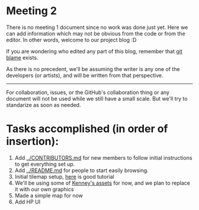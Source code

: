# Meeting 2

There is no meeting 1 document since no work was done just yet. Here we can add information which may not be obvious from the code or from the editor. In other words, welcome to our project blog :D

If you are wondering who edited any part of this blog, remember that [git blame](https://git-scm.com/docs/git-blame) exists.

As there is no precedent, we'll be assuming the writer is any one of the developers (or artists), and will be written from that perspective.

---

For collaboration, issues, or the GitHub's collaboration thing or any document will not be used while we still have a small scale. But we'll try to standarize as soon as needed.

# Tasks accomplished (in order of insertion):
1. Add [../CONTRIBUTORS.md](../CONTRIBUTORS.md) for new members to follow initial instructions to get everything set up.
2. Add [../README.md](../README.md) for people to start easily browsing.
3. Initial tilemap setup, [here](https://docs.godotengine.org/en/stable/tutorials/2d/using_tilesets.html#creating-terrain-sets-autotiling) is good tutorial
  1. We'll be using some of [Kenney's assets](https://www.kenney.nl/assets/tiny-battle) for now, and we plan to replace it with our own graphics
  2. Made a simple map for now
4. Add HP UI


